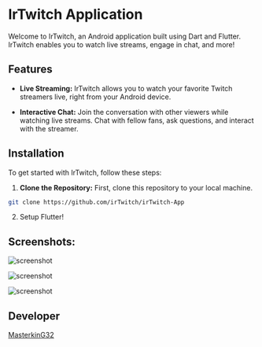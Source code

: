 # IrTwitch Application

Welcome to IrTwitch, an Android application built using Dart and Flutter. IrTwitch enables you to watch live streams, engage in chat, and more!

## Features

- **Live Streaming:** IrTwitch allows you to watch your favorite Twitch streamers live, right from your Android device.

- **Interactive Chat:** Join the conversation with other viewers while watching live streams. Chat with fellow fans, ask questions, and interact with the streamer.

## Installation

To get started with IrTwitch, follow these steps:

1. **Clone the Repository:** First, clone this repository to your local machine.

```bash
git clone https://github.com/irTwitch/irTwitch-App
```

2. Setup Flutter!

## Screenshots:

![screenshot](https://raw.githubusercontent.com/irTwitch/irTwitch-App/main/screenshots/2.jpg)

![screenshot](https://raw.githubusercontent.com/irTwitch/irTwitch-App/main/screenshots/1.jpg)

![screenshot](https://raw.githubusercontent.com/irTwitch/irTwitch-App/main/screenshots/3.jpg)

## Developer

[MasterkinG32](https://github.com/masterking32)